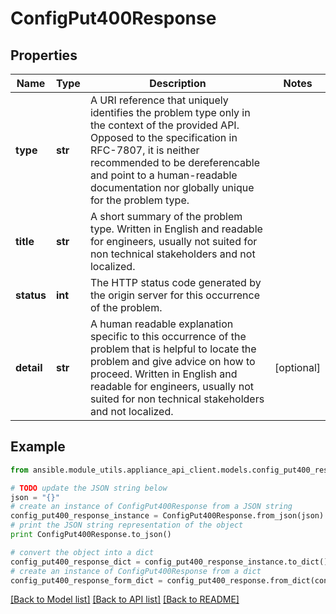 # ConfigPut400Response


## Properties

Name | Type | Description | Notes
------------ | ------------- | ------------- | -------------
**type** | **str** | A URI reference that uniquely identifies the problem type only in the context of the provided API. Opposed to the specification in RFC-7807, it is neither recommended to be dereferencable and point to a human-readable documentation nor globally unique for the problem type. | 
**title** | **str** | A short summary of the problem type. Written in English and readable for engineers, usually not suited for non technical stakeholders and not localized. | 
**status** | **int** | The HTTP status code generated by the origin server for this occurrence of the problem. | 
**detail** | **str** | A human readable explanation specific to this occurrence of the problem that is helpful to locate the problem and give advice on how to proceed. Written in English and readable for engineers, usually not suited for non technical stakeholders and not localized. | [optional] 

## Example

```python
from ansible.module_utils.appliance_api_client.models.config_put400_response import ConfigPut400Response

# TODO update the JSON string below
json = "{}"
# create an instance of ConfigPut400Response from a JSON string
config_put400_response_instance = ConfigPut400Response.from_json(json)
# print the JSON string representation of the object
print ConfigPut400Response.to_json()

# convert the object into a dict
config_put400_response_dict = config_put400_response_instance.to_dict()
# create an instance of ConfigPut400Response from a dict
config_put400_response_form_dict = config_put400_response.from_dict(config_put400_response_dict)
```
[[Back to Model list]](../README.md#documentation-for-models) [[Back to API list]](../README.md#documentation-for-api-endpoints) [[Back to README]](../README.md)


